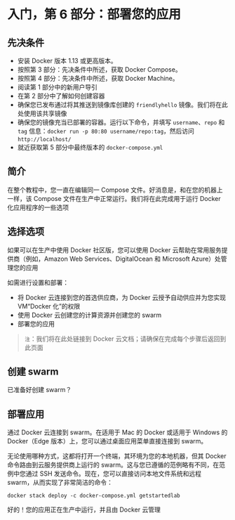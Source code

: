 #   入门，第 6 部分：部署您的应用

##  先决条件
-   安装 Docker 版本 1.13 或更高版本。
-   按照第 3 部分：先决条件中所述，获取 Docker Compose。
-   按照第 4 部分：先决条件中所述，获取 Docker Machine。
-   阅读第 1 部分中的新用户导引
-   在第 2 部分中了解如何创建容器
-   确保您已发布通过将其推送到镜像库创建的 `friendlyhello` 镜像。我们将在此处使用该共享镜像
-   确保您的镜像充当已部署的容器。运行以下命令，并填写 `username`、`repo` 和 `tag` 信息：`docker run -p 80:80 username/repo:tag`，然后访问 `http://localhost/`
-   就近获取第 5 部分中最终版本的 `docker-compose.yml`

##  简介

在整个教程中，您一直在编辑同一 Compose 文件。好消息是，和在您的机器上一样，该 Compose 文件在生产中正常运行。我们将在此完成用于运行 Docker 化应用程序的一些选项

##  选择选项

如果可以在生产中使用 Docker 社区版，您可以使用 Docker 云帮助在常用服务提供商（例如，Amazon Web Services、DigitalOcean 和 Microsoft Azure）处管理您的应用

如需进行设置和部署：
-   将 Docker 云连接到您的首选供应商，为 Docker 云授予自动供应并为您实现 VM“Docker 化”的权限
-   使用 Docker 云创建您的计算资源并创建您的 swarm
-   部署您的应用

>   `注`：我们将在此处链接到 Docker 云文档；请确保在完成每个步骤后返回到此页面

##  创建 swarm

已准备好创建 swarm？

##  部署应用

通过 Docker 云连接到 swarm。在适用于 Mac 的 Docker 或适用于 Windows 的 Docker（Edge 版本）上，您可以通过桌面应用菜单直接连接到 swarm。

无论使用哪种方式，这都将打开一个终端，其环境为您的本地机器，但其 Docker 命令路由到云服务提供商上运行的 swarm。这与您已遵循的范例略有不同，在范例中您通过 SSH 发送命令。现在，您可以直接访问本地文件系统和远程 swarm，从而实现了非常简洁的命令：
```
docker stack deploy -c docker-compose.yml getstartedlab
``` 

好的！您的应用正在生产中运行，并且由 Docker 云管理
